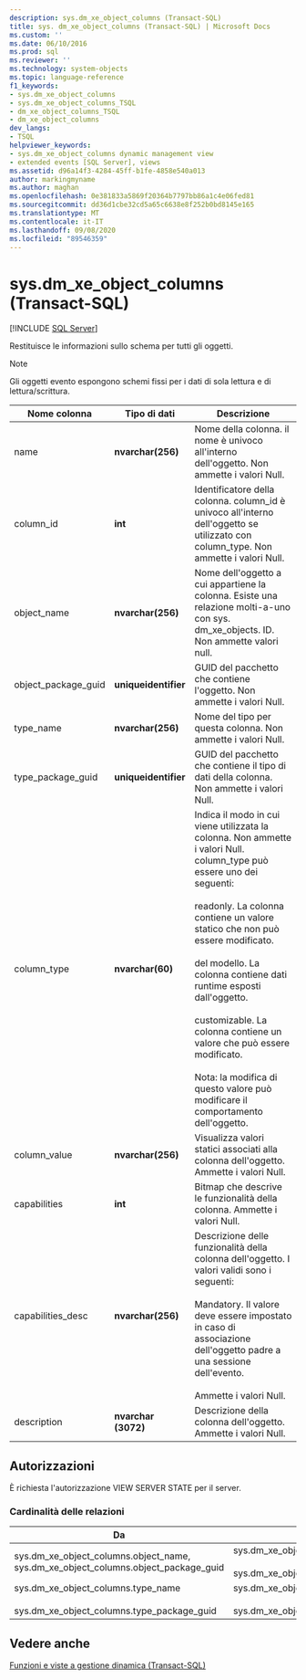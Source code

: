 ```yaml
---
description: sys.dm_xe_object_columns (Transact-SQL)
title: sys. dm_xe_object_columns (Transact-SQL) | Microsoft Docs
ms.custom: ''
ms.date: 06/10/2016
ms.prod: sql
ms.reviewer: ''
ms.technology: system-objects
ms.topic: language-reference
f1_keywords:
- sys.dm_xe_object_columns
- sys.dm_xe_object_columns_TSQL
- dm_xe_object_columns_TSQL
- dm_xe_object_columns
dev_langs:
- TSQL
helpviewer_keywords:
- sys.dm_xe_object_columns dynamic management view
- extended events [SQL Server], views
ms.assetid: d96a14f3-4284-45ff-b1fe-4858e540a013
author: markingmyname
ms.author: maghan
ms.openlocfilehash: 0e381833a5869f20364b7797bb86a1c4e06fed81
ms.sourcegitcommit: dd36d1cbe32cd5a65c6638e8f252b0bd8145e165
ms.translationtype: MT
ms.contentlocale: it-IT
ms.lasthandoff: 09/08/2020
ms.locfileid: "89546359"
---
```

# <a name="sysdm_xe_object_columns-transact-sql"></a>sys.dm_xe_object_columns (Transact-SQL)
[!INCLUDE [SQL Server](../../includes/applies-to-version/sqlserver.md)]

  Restituisce le informazioni sullo schema per tutti gli oggetti.  
  
> [!NOTE]  
>  Gli oggetti evento espongono schemi fissi per i dati di sola lettura e di lettura/scrittura.  
  
|Nome colonna|Tipo di dati|Descrizione|  
|-----------------|---------------|-----------------|  
|name|**nvarchar(256)**|Nome della colonna. il nome è univoco all'interno dell'oggetto. Non ammette i valori Null.|  
|column_id|**int**|Identificatore della colonna. column_id è univoco all'interno dell'oggetto se utilizzato con column_type. Non ammette i valori Null.|  
|object_name|**nvarchar(256)**|Nome dell'oggetto a cui appartiene la colonna. Esiste una relazione molti-a-uno con sys. dm_xe_objects. ID. Non ammette valori null.|  
|object_package_guid|**uniqueidentifier**|GUID del pacchetto che contiene l'oggetto. Non ammette i valori Null.|  
|type_name|**nvarchar(256)**|Nome del tipo per questa colonna. Non ammette i valori Null.|  
|type_package_guid|**uniqueidentifier**|GUID del pacchetto che contiene il tipo di dati della colonna. Non ammette i valori Null.|  
|column_type|**nvarchar(60)**|Indica il modo in cui viene utilizzata la colonna. Non ammette i valori Null. column_type può essere uno dei seguenti:<br /><br /> readonly. La colonna contiene un valore statico che non può essere modificato.<br /><br /> del modello. La colonna contiene dati runtime esposti dall'oggetto.<br /><br /> customizable. La colonna contiene un valore che può essere modificato.<br /><br /> Nota: la modifica di questo valore può modificare il comportamento dell'oggetto.|  
|column_value|**nvarchar(256)**|Visualizza valori statici associati alla colonna dell'oggetto. Ammette i valori Null.|  
|capabilities|**int**|Bitmap che descrive le funzionalità della colonna. Ammette i valori Null.|  
|capabilities_desc|**nvarchar(256)**|Descrizione delle funzionalità della colonna dell'oggetto. I valori validi sono i seguenti:<br /><br /> Mandatory. Il valore deve essere impostato in caso di associazione dell'oggetto padre a una sessione dell'evento.<br /><br /> Ammette i valori Null.|  
|description|**nvarchar (3072)**|Descrizione della colonna dell'oggetto. Ammette i valori Null.|  
  
## <a name="permissions"></a>Autorizzazioni  
 È richiesta l'autorizzazione VIEW SERVER STATE per il server.  
  
### <a name="relationship-cardinalities"></a>Cardinalità delle relazioni  
  
|Da|To|Relazione|  
|----------|--------|------------------|  
|sys.dm_xe_object_columns.object_name, sys.dm_xe_object_columns.object_package_guid|sys.dm_xe_objects.name,<br /><br /> sys.dm_xe_objects.package_guid|Molti-a-uno|  
|sys.dm_xe_object_columns.type_name<br /><br /> sys.dm_xe_object_columns.type_package_guid|sys.dm_xe_objects.name<br /><br /> sys.dm_xe_objects.package_guid|Molti-a-uno|  
  
## <a name="see-also"></a>Vedere anche  
 [Funzioni e viste a gestione dinamica &#40;Transact-SQL&#41;](~/relational-databases/system-dynamic-management-views/system-dynamic-management-views.md)  
  
  

